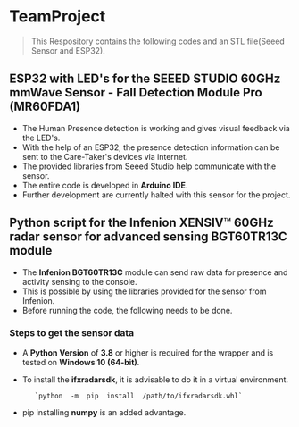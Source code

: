 # TeamProject
>This Respository contains the following codes and an STL file(Seeed Sensor and ESP32).

## ESP32 with LED's for the SEEED STUDIO 60GHz mmWave Sensor - Fall Detection Module Pro (MR60FDA1)
- The Human Presence detection is working and gives visual feedback via the LED's.
- With the help of an ESP32, the presence detection information can be sent to the Care-Taker's devices via internet.
- The provided libraries from Seeed Studio help communicate with the sensor.
- The entire code is developed in **Arduino IDE**.
- Further development are currently halted with this sensor for the project.
## Python script for the Infenion XENSIV™ 60GHz radar sensor for advanced sensing BGT60TR13C module
- The **Infenion BGT60TR13C** module can send raw data for presence and activity sensing to the console.
- This is possible by using the libraries provided for the sensor from Infenion.
- Before running the code, the following needs to be done.
### Steps to get the sensor data 
- A **Python Version** of **3.8** or higher is required for the wrapper and is tested on **Windows 10 (64-bit)**.
- To install the **ifxradarsdk**, it is advisable to do it in a virtual environment.

		 `python  -m  pip  install  /path/to/ifxradarsdk.whl`
- pip installing **numpy** is an added advantage.

